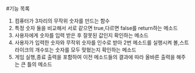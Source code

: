 #기능 목록
1. 컴퓨터가 3자리의 무작위 숫자를 만드는 함수
2. 특정 숫자 둘을 비교해서 서로 같으면 true,다르면 false를 return하는 메소드
3. 사용자에게 숫자를 입력 받은 후 잘못된 값인지 확인하는 메소드 
4. 사용자가 입력한 숫자와 무작위 숫자를 인수로 받아 2번 메소드를 실행시켜 볼,스트라이크의 개수또는 숫자를 모두 맞혔는지 확인하는 메소드
5. 게임 실행,종료 출력을 포함하여 이전 메소드들의 결과에 따라 올바른 출력을 해주는 큰 틀의 메소드
